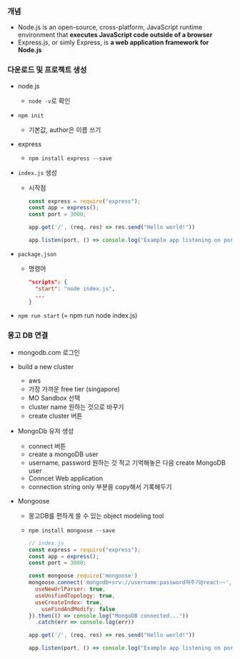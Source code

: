### 개념

* Node.js is an open-source, cross-platform, JavaScript runtime environment that **executes JavaScript code outside of a browser**
* Express.js, or simly Express, is **a web application framework for Node.js**



### 다운로드 및 프로젝트 생성

- node.js
  - `node -v`로 확인

- `npm init`

  - 기본값, author은 이름 쓰기

- express

  - `npm install express --save`

- `index.js` 생성

  - 시작점

    ```js
    const express = require("express");
    const app = express();
    const port = 3000; 
    
    app.get('/', (req, res) => res.send("Hello world!"))
    
    app.listen(port, () => console.log("Example app listening on port ${port}"))
    ```

- `package.json`

  - 명령어

    ```json
    "scripts": {
      "start": "node index.js",
      ...
    }
    ```

- `npm run start` (= npm run node index.js)



### 몽고 DB 연결

* mongodb.com 로그인

* build a new cluster 

  * aws
  * 가장 가까운 free tier (singapore)
  * MO Sandbox 선택
  * cluster name 원하는 것으로 바꾸기
  * create cluster 버튼

* MongoDb 유저 생성

  * connect 버튼
  * create a mongoDB user
  * username, password 원하는 것 적고 기억해놓은 다음 create MongoDB user
  * Conncet Web application
  * connection string only 부분을 copy해서 기록해두기

* Mongoose

  * 몽고DB를 편하게 쓸 수 있는 object modeling tool

  * `npm install mongoose --save`

    ```js
    // index.js
    const express = require("express");
    const app = express();
    const port = 3000; 
    
    const mongoose require('mongoose')
    mongoose.connect('mongodb+srv://username:password쳐주기@react~~', {
      useNewUrlParser: true,
      useUnifiedTopology: true,
      useCreateIndex: true,
     	useFindAndModify: false
    }).then(() => console.log("MongoDB connected..."))
      .catch(err => console.log(err))
    
    app.get('/', (req, res) => res.send("Hello world!"))
    
    app.listen(port, () => console.log("Example app listening on port ${port}"))
    ```

    

